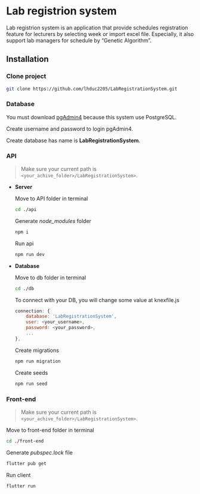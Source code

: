 # Lab registrion system
Lab registrion system is an application that provide schedules registration feature for lecturers by selecting week or import excel file. Especially, it also support lab managers for schedule by “Genetic Algorithm”. 

## Installation
### Clone project
```bash
git clone https://github.com/lhduc2205/LabRegistrationSystem.git
```


### Database
You must download [pgAdmin4](https://www.pgadmin.org/download/ "pgAdmin4 Home") because this system use PostgreSQL.

Create username and password to login pgAdmin4.

Create database has name is **LabRegistrationSystem**.



### API
> Make sure your current path is `<your_achive_folder>/LabRegistrationSystem>`.

* **Server**

    Move to API folder in terminal
    ```bash
    cd ./api
    ```
    Generate _node_modules_ folder
    ```bash
    npm i
    ```
    Run api
    ```bash
    npm run dev
    ```

* **Database**

    Move to db folder in terminal
    ```bash
    cd ./db
    ```

    To connect with your DB, you will change some value at knexfile.js

    ```JavaScript
    connection: {
        database: 'LabRegistrationSystem',
        user: <your_username>,
        password: <your_password>,
        ...
    },
    ```

    Create migrations
    ```bash
    npm run migration
    ```
    Create seeds
    ```bash
    npm run seed
    ```

### Front-end
> Make sure your current path is `<your_achive_folder>/LabRegistrationSystem>`.

Move to front-end folder in terminal
```bash
cd ./front-end
```
Generate _pubspec.lock_ file
```bash
flutter pub get
```
Run client
```bash
flutter run
```
